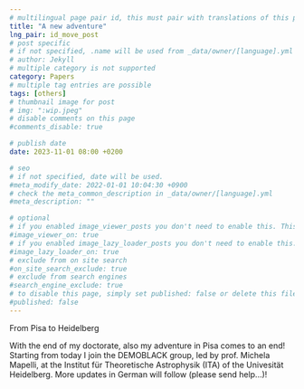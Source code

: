 ```yaml
---
# multilingual page pair id, this must pair with translations of this page. (This name must be unique)
title: "A new adventure"
lng_pair: id_move_post
# post specific
# if not specified, .name will be used from _data/owner/[language].yml
# author: Jekyll
# multiple category is not supported
category: Papers
# multiple tag entries are possible
tags: [others]
# thumbnail image for post
# img: ":wip.jpeg"
# disable comments on this page
#comments_disable: true

# publish date
date: 2023-11-01 08:00 +0200

# seo
# if not specified, date will be used.
#meta_modify_date: 2022-01-01 10:04:30 +0900
# check the meta_common_description in _data/owner/[language].yml
#meta_description: ""

# optional
# if you enabled image_viewer_posts you don't need to enable this. This is only if image_viewer_posts = false
#image_viewer_on: true
# if you enabled image_lazy_loader_posts you don't need to enable this. This is only if image_lazy_loader_posts = false
#image_lazy_loader_on: true
# exclude from on site search
#on_site_search_exclude: true
# exclude from search engines
#search_engine_exclude: true
# to disable this page, simply set published: false or delete this file
#published: false
---
```

<!-- outline-start -->
From Pisa to Heidelberg
<!-- outline-end --> 

With the end of my doctorate, also my adventure in Pisa comes to an end!
Starting from today I join the DEMOBLACK group, led by prof. Michela Mapelli, at the Institut für Theoretische Astrophysik (ITA) of the Univesität Heidelberg.
More updates in German will follow (please send help...)!
